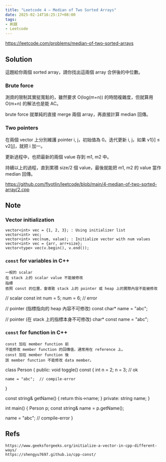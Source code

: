 ```yaml
---
title: "Leetcode 4 — Median of Two Sorted Arrays"
date: 2025-02-14T16:25:17+08:00
tags:
- 刷題
- Leetcode
---
```


https://leetcode.com/problems/median-of-two-sorted-arrays
## Solution

這題給你兩個 sorted array，請你找出這兩個 array 合併後的中位數。
### Brute force

測資的限制其實挺寬鬆的，雖然要求 O(log(m+n)) 的時間複雜度，但就算用 O(m+n) 的解法也是能 AC。

brute force 就單純的直接 merge 兩個 array，再直接計算 median 回傳。
### Two pointers

在兩個 vector 上分別維護 pointer i, j，初始值為 0。迭代更新 i, j，如果 v1[i] ≤ v2[j]，就把 i 加一。

更新過程中，也把最新的兩個 value 存到 m1, m2 中。

持續以上的過程，直到累積 size/2 個 value，最後就能把 m1, m2 的 value 當作 median 回傳。

https://github.com/flyotlin/leetcode/blob/main/4-median-of-two-sorted-array/2.cpp
## Note
### Vector initialization

    vector<int> vec = {1, 2, 3}; : Using initializer list
    vector<int> vec;
    vector<int> vec(num, value); : Initialize vector with num values
    vector<int> vec = {arr, arr+size};
    vector<type> vec(v.begin(), v.end());

### `const` for variables in C++

    一般的 scalar
    在 stack 上的 scalar value 不能被修改
    指標
    依照 const 的位置，會導致 stack 上的 pointer 或 heap 上的實際內容不能被修改

// scalar
const int num = 5;
num = 6;  // error

// pointer (指標指向的 heap 內容不可修改)
const char* name = "abc";

// pointer (在 stack 上的指標本身不可修改)
char* const name = "abc";

### `const` for function in C++

    const 加在 member function 前
    不能修改 member function 的回傳值，通常用在 reference 上。
    const 加在 member function 後
    該 member function 不能修改 data member。

class Person {
public:
  void toggle() const {
    int n = 2;
    n = 3;  // ok

    name = "abc";  // compile-error
  }

  const string& getName() {
    return this->name;
  }
private:
  string name;
}

int main() {
  Person p;
  const string& name = p.getName();
  
  name = "abc";  // compile-error
}

## Refs

    https://www.geeksforgeeks.org/initialize-a-vector-in-cpp-different-ways/
    https://shengyu7697.github.io/cpp-const/